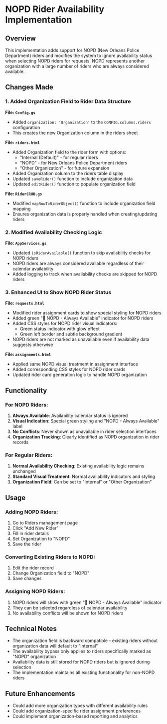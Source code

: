 # NOPD Rider Availability Implementation

## Overview
This implementation adds support for NOPD (New Orleans Police Department) riders and modifies the system to ignore availability status when selecting NOPD riders for requests. NOPD represents another organization with a large number of riders who are always considered available.

## Changes Made

### 1. Added Organization Field to Rider Data Structure

**File: `Config.gs`**
- Added `organization: 'Organization'` to the `CONFIG.columns.riders` configuration
- This creates the new Organization column in the riders sheet

**File: `riders.html`**
- Added Organization field to the rider form with options:
  - "Internal (Default)" - for regular riders
  - "NOPD" - for New Orleans Police Department riders  
  - "Other Organization" - for future expansion
- Added Organization column to the riders table display
- Updated `saveRider()` function to include organization data
- Updated `editRider()` function to populate organization field

**File: `RiderCRUD.gs`**
- Modified `mapRowToRiderObject()` function to include organization field mapping
- Ensures organization data is properly handled when creating/updating riders

### 2. Modified Availability Checking Logic

**File: `AppServices.gs`**
- Updated `isRiderAvailable()` function to skip availability checks for NOPD riders
- NOPD riders are always considered available regardless of their calendar availability
- Added logging to track when availability checks are skipped for NOPD riders

### 3. Enhanced UI to Show NOPD Rider Status

**File: `requests.html`**
- Modified rider assignment cards to show special styling for NOPD riders
- Added green "🚓 NOPD - Always Available" indicator for NOPD riders
- Added CSS styles for NOPD rider visual indicators:
  - Green status indicator with glow effect
  - Green left border and subtle background gradient
- NOPD riders are not marked as unavailable even if availability data suggests otherwise

**File: `assignments.html`**
- Applied same NOPD visual treatment in assignment interface
- Added corresponding CSS styles for NOPD rider cards
- Updated rider card generation logic to handle NOPD organization

## Functionality

### For NOPD Riders:
1. **Always Available**: Availability calendar status is ignored
2. **Visual Indication**: Special green styling and "NOPD - Always Available" label
3. **No Conflicts**: Never shown as unavailable in rider selection interfaces
4. **Organization Tracking**: Clearly identified as NOPD organization in rider records

### For Regular Riders:
1. **Normal Availability Checking**: Existing availability logic remains unchanged
2. **Standard Visual Treatment**: Normal availability indicators and styling
3. **Organization Field**: Can be set to "Internal" or "Other Organization"

## Usage

### Adding NOPD Riders:
1. Go to Riders management page
2. Click "Add New Rider"
3. Fill in rider details
4. Set Organization to "NOPD"
5. Save the rider

### Converting Existing Riders to NOPD:
1. Edit the rider record
2. Change Organization field to "NOPD"
3. Save changes

### Assigning NOPD Riders:
1. NOPD riders will show with green "🚓 NOPD - Always Available" indicator
2. They can be selected regardless of calendar availability
3. No availability conflicts will be shown for NOPD riders

## Technical Notes

- The organization field is backward compatible - existing riders without organization data will default to "Internal"
- The availability bypass only applies to riders specifically marked as "NOPD" organization
- Availability data is still stored for NOPD riders but is ignored during selection
- The implementation maintains all existing functionality for non-NOPD riders

## Future Enhancements

- Could add more organization types with different availability rules
- Could add organization-specific rider assignment preferences
- Could implement organization-based reporting and analytics